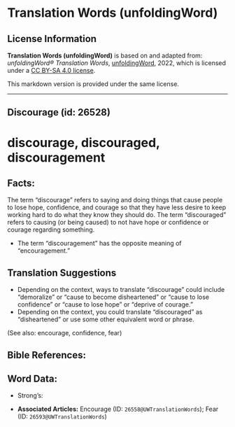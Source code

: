 # Translation Words (unfoldingWord)

## License Information

**Translation Words (unfoldingWord)** is based on and adapted from: _unfoldingWord® Translation Words_, [unfoldingWord](https://unfoldingword.org/utw), 2022, which is licensed under a [CC BY-SA 4.0 license](https://creativecommons.org/licenses/by-sa/4.0/legalcode.en).

This markdown version is provided under the same license.



--------------------------------

## Discourage (id: 26528)

discourage, discouraged, discouragement
=======================================

Facts:
------

The term “discourage” refers to saying and doing things that cause people to lose hope, confidence, and courage so that they have less desire to keep working hard to do what they know they should do. The term “discouraged” refers to causing (or being caused) to not have hope or confidence or courage regarding something.

* The term “discouragement” has the opposite meaning of “encouragement.”

Translation Suggestions
-----------------------

* Depending on the context, ways to translate “discourage” could include “demoralize” or “cause to become disheartened” or “cause to lose confidence” or “cause to lose hope” or “deprive of courage.”
* Depending on the context, you could translate “discouraged” as “disheartened” or use some other equivalent word or phrase.

(See also: encourage, confidence, fear)

Bible References:
-----------------

Word Data:
----------

* Strong’s:

* **Associated Articles:** Encourage (ID: `26558@UWTranslationWords`); Fear (ID: `26593@UWTranslationWords`)

